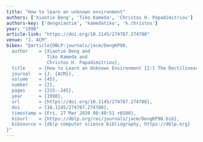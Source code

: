 ```yaml
---
title: "How to learn an unknown environment"
authors: ['Xiaotie Deng', 'Tiko Kameda', 'Christos H. Papadimitriou']
authors-key: ['dengxiaotie', 'kamedatiko', 'h.christos']
year: "1998"
article-link: "https://doi.org/10.1145/274787.274788"
venue: "J. ACM"
bibex: "@article{DBLP:journals/jacm/DengKP98,
  author    = {Xiaotie Deng and
               Tiko Kameda and
               Christos H. Papadimitriou},
  title     = {How to Learn an Unknown Environment {I:} The Rectilinear Case},
  journal   = {J. {ACM}},
  volume    = {45},
  number    = {2},
  pages     = {215--245},
  year      = {1998},
  url       = {https://doi.org/10.1145/274787.274788},
  doi       = {10.1145/274787.274788},
  timestamp = {Fri, 27 Mar 2020 08:40:51 +0100},
  biburl    = {https://dblp.org/rec/journals/jacm/DengKP98.bib},
  bibsource = {dblp computer science bibliography, https://dblp.org}
}"
---
```


